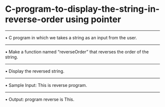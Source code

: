 # C-program-to-display-the-string-in-reverse-order using pointer
__________________________________________________________________
• C program in which we takes a string as an input from the user. 
__________________________________________________________________
• Make a function named “reverseOrder” that reverses the order of the string.
_____________________________________________________________________________
• Display the reversed string.
__________________________________________________________________
•	Sample Input: This is reverse program.
__________________________________________________________________
•	Output: program reverse is This.
